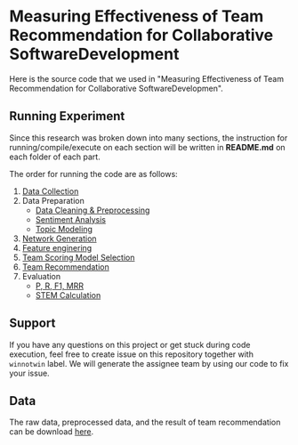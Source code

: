 # Measuring Effectiveness of Team Recommendation for Collaborative SoftwareDevelopment
Here is the source code that we used in "Measuring Effectiveness of Team Recommendation for Collaborative SoftwareDevelopmen".

## Running Experiment
Since this research was broken down into many sections, the instruction for running/compile/execute on each section will be written in __README.md__ on each folder of each part.

The order for running the code are as follows:
1. [Data Collection](DataCollection/)
2. Data Preparation
   - [Data Cleaning & Preprocessing](DataPreparation/)
   - [Sentiment Analysis](SentimentAnalysis/)
   - [Topic Modeling](TopicModel/)
3. [Network Generation](NetworkGeneration/)
4. [Feature enginering](FeatureExtraction/)
5. [Team Scoring Model Selection](ModelSelection/)
6. [Team Recommendation](TeamRecommendation/)
7. Evaluation
   - [P, R, F1, MRR](Evaluation/)
   - [STEM Calculation](STEMCalculation/) 

## Support
If you have any questions on this project or get stuck during code execution, feel free to create issue on this repository together with `winnotwin` label.
We will generate the assignee team by using our code to fix your issue.

## Data
The raw data, preprocessed data, and the result of team recommendation can be download [here](https://drive.google.com/drive/folders/1XM9h2I39u-giybAF_e2pLlZ0PRy3e0ID?usp=sharing).

